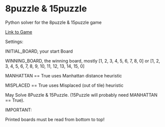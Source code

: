 # 8puzzle & 15puzzle
Python solver for the 8puzzle & 15puzzle game

[Link to Game](mypuzzle.org/sliding)

Settings:

INITIAL_BOARD, your start Board

WINNING_BOARD, the winning board, mostly [1, 2, 3, 4, 5, 6, 7, 8, 0] or [1, 2, 3, 4, 5, 6, 7, 8, 9, 10, 11, 12, 13, 14, 15, 0]

MANHATTAN == True uses Manhattan distance heuristic

MISPLACED == True uses Misplaced (out of tile) heuristic


May Solve 8Puzzle & 15Puzzle. (15Puzzle will probably need MANHATTAN == True).


IMPORTANT:

Printed boards must be read from bottom to top!
